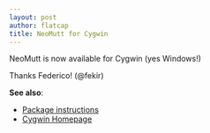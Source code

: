 ```yaml
---
layout: post
author: flatcap
title: NeoMutt for Cygwin
---
```


NeoMutt is now available for Cygwin (yes Windows!)

Thanks Federico! (@fekir)

**See also**:
- [Package instructions](https://www.neomutt.org/distro/cygwin)
- [Cygwin Homepage](https://www.cygwin.com/)

